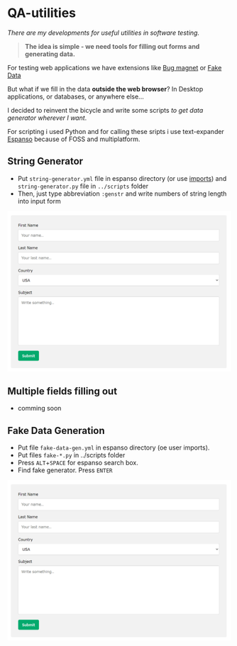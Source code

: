 # QA-utilities

*There are my developments for useful utilities in software testing.*

> **The idea is simple - we need tools for filling out forms and generating data.**

For testing web applications we have extensions like [Bug magnet](https://github.com/gojko/bugmagnet) or [Fake Data](https://www.fakedata.pro/)

But what if we fill in the data **outside the web browser**? In Desktop applications, or databases, or anywhere else...

I decided to reinvent the bicycle and write some scripts *to get data generator wherever I want*.

For scripting i used Python and for calling these sripts i use text-expander [Espanso](https://github.com/espanso/espanso) because of FOSS and multiplatform.

## String Generator

* Put `string-generator.yml` file in espanso directory (or use [imports](https://espanso.org/docs/matches/organizing-matches/#imports)) and `string-generator.py` file in `../scripts` folder
* Then, just type abbreviation `:genstr` and write numbers of string length into input form

![string-generator.gif](./media/string-generator.gif)

## Multiple fields filling out

* comming soon

## Fake Data Generation

* Put file `fake-data-gen.yml` in espanso directory (oe user imports). 
* Put files `fake-*.py` in ../scripts folder
* Press `ALT`+`SPACE` for espanso search box.
* Find fake generator. Press `ENTER`

![fake-data-gen.gif](./media/string-generator.gif)

